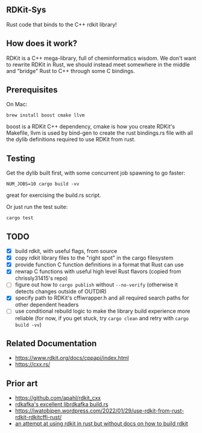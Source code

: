 RDKit-Sys
---

Rust code that binds to the C++ rdkit library!

How does it work?
---

RDKit is a C++ mega-library, full of cheminformatics wisdom. We don't want to rewrite RDKit in Rust, we should instead meet somewhere in the middle and
"bridge" Rust to C++ through some C bindings.

Prerequisites
---

On Mac:

    brew install boost cmake llvm

boost is a RDKit C++ dependency, cmake is how you create RDKit's Makefile, llvm is used by bind-gen to create the rust
bindings.rs file with all the dylib definitions required to use RDKit from rust.

Testing
---

Get the dylib built first, with some concurrent job spawning to go faster:

    NUM_JOBS=10 cargo build -vv

great for exercising the build.rs script.

Or just run the test suite:

    cargo test

TODO
---

 - [X] build rdkit, with useful flags, from source
 - [X] copy rdkit library files to the "right spot" in the cargo filesystem
 - [X] provide function C function definitions in a format that Rust can use
 - [X] rewrap C functions with useful high level Rust flavors (copied from chrissly31415's repo)
 - [ ] figure out how to `cargo publish` without `--no-verify` (otherwise it detects changes outside of OUTDIR)
 - [X] specify path to RDKit's cffiwrapper.h and all required search paths for other dependent headers
 - [ ] use conditional rebuild logic to make the library build experience more reliable (for now, if you get stuck, try `cargo clean` and retry with `cargo build -vv`)

Related Documentation
---

 - https://www.rdkit.org/docs/cppapi/index.html
 - https://cxx.rs/

Prior art
---

 - https://github.com/apahl/rdkit_cxx
 - [rdkafka's excellent librdkafka build.rs](https://github.com/fede1024/rust-rdkafka/blob/master/rdkafka-sys/build.rs)
 - https://iwatobipen.wordpress.com/2022/01/29/use-rdkit-from-rust-rdkit-rdkitcffi-rust/
 - [an attempt at using rdkit in rust but without docs on how to build rdkit](https://github.com/iwatobipen/rust_rdkit/)
